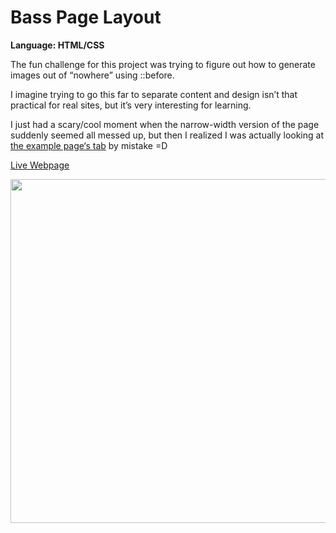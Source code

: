 # Bass Page Layout
<strong>Language: HTML/CSS</strong>

The fun challenge for this project was trying to figure out how to generate images out of “nowhere” using ::before.

I imagine trying to go this far to separate content and design isn’t that practical for real sites, but it’s very interesting for learning.

I just had a scary/cool moment when the narrow-width version of the page suddenly seemed all messed up, but then I realized I was actually looking at <a href="https://s3.amazonaws.com/codecademy-content/projects/bass/index.html">the example page‘s tab</a> by mistake =D

<a href="http://dargacode.github.io/CodecademyBassLayout/">Live Webpage</a>

<img src ="http://41.media.tumblr.com/f8af856157ea946017bb1e04447f01e8/tumblr_inline_o23w2uj57q1tvc5hi_1280.png" width="550">

